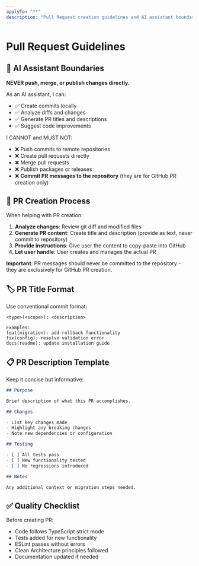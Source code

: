```yaml
---
applyTo: "**"
description: "Pull Request creation guidelines and AI assistant boundaries"
---
```


# Pull Request Guidelines

## 🚫 AI Assistant Boundaries

**NEVER push, merge, or publish changes directly.**

As an AI assistant, I can:

- ✅ Create commits locally
- ✅ Analyze diffs and changes
- ✅ Generate PR titles and descriptions
- ✅ Suggest code improvements

I CANNOT and MUST NOT:

- ❌ Push commits to remote repositories
- ❌ Create pull requests directly
- ❌ Merge pull requests
- ❌ Publish packages or releases
- ❌ **Commit PR messages to the repository** (they are for GitHub PR creation only)

## 📝 PR Creation Process

When helping with PR creation:

1. **Analyze changes**: Review git diff and modified files
2. **Generate PR content**: Create title and description (provide as text, never commit to repository)
3. **Provide instructions**: Give user the content to copy-paste into GitHub
4. **Let user handle**: User creates and manages the actual PR

**Important**: PR messages should never be committed to the repository - they are exclusively for GitHub PR creation.

## 🏷️ PR Title Format

Use conventional commit format:

```
<type>(<scope>): <description>

Examples:
feat(migration): add rollback functionality
fix(config): resolve validation error
docs(readme): update installation guide
```

## 📋 PR Description Template

Keep it concise but informative:

```markdown
## Purpose

Brief description of what this PR accomplishes.

## Changes

- List key changes made
- Highlight any breaking changes
- Note new dependencies or configuration

## Testing

- [ ] All tests pass
- [ ] New functionality tested
- [ ] No regressions introduced

## Notes

Any additional context or migration steps needed.
```

## ✅ Quality Checklist

Before creating PR:

- Code follows TypeScript strict mode
- Tests added for new functionality
- ESLint passes without errors
- Clean Architecture principles followed
- Documentation updated if needed
